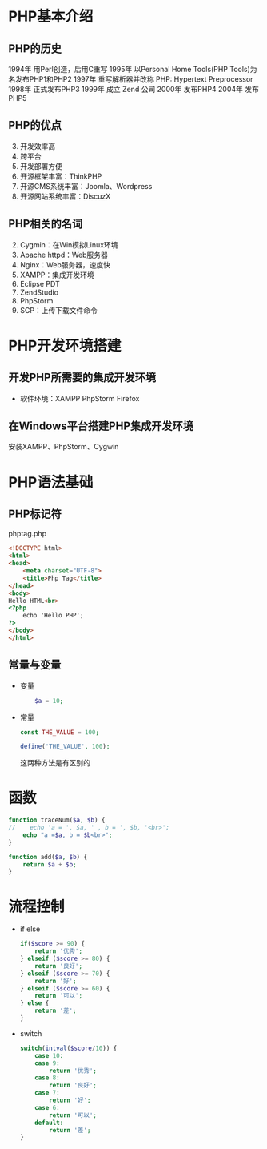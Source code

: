 # PHP基本介绍
## PHP的历史
1994年 用Perl创造，后用C重写
1995年 以Personal Home Tools(PHP Tools)为名发布PHP1和PHP2
1997年 重写解析器并改称 PHP: Hypertext Preprocessor
1998年 正式发布PHP3
1999年 成立 Zend 公司
2000年 发布PHP4
2004年 发布PHP5
## PHP的优点
3. 开发效率高
4. 跨平台
5. 开发部署方便
6. 开源框架丰富：ThinkPHP
7. 开源CMS系统丰富：Joomla、Wordpress
8. 开源网站系统丰富：DiscuzX
## PHP相关的名词
2. Cygmin：在Win模拟Linux环境
3. Apache httpd：Web服务器
4. Nginx：Web服务器，速度快
6. XAMPP：集成开发环境
7. Eclipse PDT
8. ZendStudio
9. PhpStorm
12. SCP：上传下载文件命令
# PHP开发环境搭建
## 开发PHP所需要的集成开发环境
* 软件环境：XAMPP PhpStorm Firefox
## 在Windows平台搭建PHP集成开发环境
安装XAMPP、PhpStorm、Cygwin
# PHP语法基础
## PHP标记符
phptag.php
``` HTML
<!DOCTYPE html>
<html>
<head>
    <meta charset="UTF-8">
    <title>Php Tag</title>
</head>
<body>
Hello HTML<br>
<?php
    echo 'Hello PHP';
?>
</body>
</html>
```
## 常量与变量
* 变量
    ``` PHP
        $a = 10;
    ```
* 常量
    ``` PHP
    const THE_VALUE = 100;
    ```
    ``` PHP
    define('THE_VALUE', 100);
    ```
    这两种方法是有区别的
# 函数
``` PHP
function traceNum($a, $b) {
//    echo 'a = ', $a, ' , b = ', $b, '<br>';
    echo "a =$a, b = $b<br>";
}
```
``` PHP
function add($a, $b) {
    return $a + $b;
}
```
# 流程控制
* if else
    ``` PHP
    if($score >= 90) {
        return '优秀';
    } elseif ($score >= 80) {
        return '良好';
    } elseif ($score >= 70) {
        return '好';
    } elseif ($score >= 60) {
        return '可以';
    } else {
        return '差';
    }
    ```
* switch
    ``` PHP
    switch(intval($score/10)) {
        case 10:
        case 9:
            return '优秀';
        case 8:
            return '良好';
        case 7:
            return '好';
        case 6:
            return '可以';
        default:
            return '差';
    }
    ```